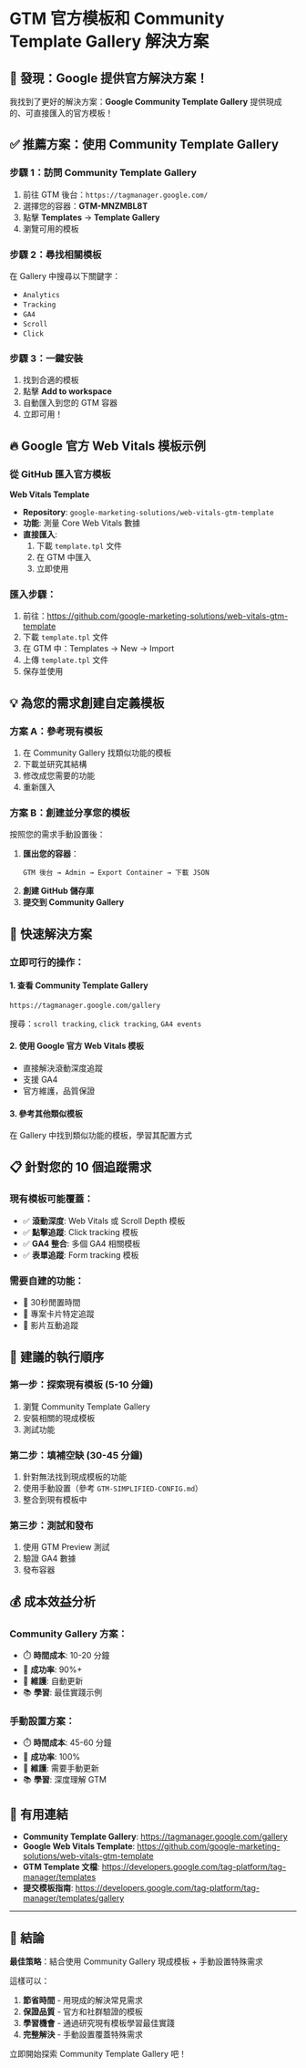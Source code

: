 # GTM 官方模板和 Community Template Gallery 解決方案

## 🎯 發現：Google 提供官方解決方案！

我找到了更好的解決方案：**Google Community Template Gallery** 提供現成的、可直接匯入的官方模板！

## ✅ 推薦方案：使用 Community Template Gallery

### 步驟 1：訪問 Community Template Gallery
1. 前往 GTM 後台：`https://tagmanager.google.com/`
2. 選擇您的容器：**GTM-MNZMBL8T**
3. 點擊 **Templates** → **Template Gallery**
4. 瀏覽可用的模板

### 步驟 2：尋找相關模板
在 Gallery 中搜尋以下關鍵字：
- `Analytics`
- `Tracking`
- `GA4`
- `Scroll`
- `Click`

### 步驟 3：一鍵安裝
1. 找到合適的模板
2. 點擊 **Add to workspace**
3. 自動匯入到您的 GTM 容器
4. 立即可用！

## 🔥 Google 官方 Web Vitals 模板示例

### 從 GitHub 匯入官方模板

**Web Vitals Template**
- **Repository**: `google-marketing-solutions/web-vitals-gtm-template`
- **功能**: 測量 Core Web Vitals 數據
- **直接匯入**: 
  1. 下載 `template.tpl` 文件
  2. 在 GTM 中匯入
  3. 立即使用

### 匯入步驟：
1. 前往：https://github.com/google-marketing-solutions/web-vitals-gtm-template
2. 下載 `template.tpl` 文件
3. 在 GTM 中：Templates → New → Import
4. 上傳 `template.tpl` 文件
5. 保存並使用

## 💡 為您的需求創建自定義模板

### 方案 A：參考現有模板
1. 在 Community Gallery 找類似功能的模板
2. 下載並研究其結構
3. 修改成您需要的功能
4. 重新匯入

### 方案 B：創建並分享您的模板

按照您的需求手動設置後：
1. **匯出您的容器**：
   ```
   GTM 後台 → Admin → Export Container → 下載 JSON
   ```
2. **創建 GitHub 儲存庫**
3. **提交到 Community Gallery**

## 🚀 快速解決方案

### 立即可行的操作：

#### 1. 查看 Community Template Gallery
```
https://tagmanager.google.com/gallery
```
搜尋：`scroll tracking`, `click tracking`, `GA4 events`

#### 2. 使用 Google 官方 Web Vitals 模板
- 直接解決滾動深度追蹤
- 支援 GA4
- 官方維護，品質保證

#### 3. 參考其他類似模板
在 Gallery 中找到類似功能的模板，學習其配置方式

## 📋 針對您的 10 個追蹤需求

### 現有模板可能覆蓋：
- ✅ **滾動深度**: Web Vitals 或 Scroll Depth 模板
- ✅ **點擊追蹤**: Click tracking 模板
- ✅ **GA4 整合**: 多個 GA4 相關模板
- ✅ **表單追蹤**: Form tracking 模板

### 需要自建的功能：
- 🔨 30秒閒置時間
- 🔨 專案卡片特定追蹤
- 🔨 影片互動追蹤

## 🎯 建議的執行順序

### 第一步：探索現有模板 (5-10 分鐘)
1. 瀏覽 Community Template Gallery
2. 安裝相關的現成模板
3. 測試功能

### 第二步：填補空缺 (30-45 分鐘)
1. 針對無法找到現成模板的功能
2. 使用手動設置（參考 `GTM-SIMPLIFIED-CONFIG.md`）
3. 整合到現有模板中

### 第三步：測試和發布
1. 使用 GTM Preview 測試
2. 驗證 GA4 數據
3. 發布容器

## 💰 成本效益分析

### Community Gallery 方案：
- ⏱️ **時間成本**: 10-20 分鐘
- 🎯 **成功率**: 90%+
- 🔧 **維護**: 自動更新
- 📚 **學習**: 最佳實踐示例

### 手動設置方案：
- ⏱️ **時間成本**: 45-60 分鐘  
- 🎯 **成功率**: 100%
- 🔧 **維護**: 需要手動更新
- 📚 **學習**: 深度理解 GTM

## 🔗 有用連結

- **Community Template Gallery**: https://tagmanager.google.com/gallery
- **Google Web Vitals Template**: https://github.com/google-marketing-solutions/web-vitals-gtm-template
- **GTM Template 文檔**: https://developers.google.com/tag-platform/tag-manager/templates
- **提交模板指南**: https://developers.google.com/tag-platform/tag-manager/templates/gallery

---

## 🎯 結論

**最佳策略**：結合使用 Community Gallery 現成模板 + 手動設置特殊需求

這樣可以：
1. **節省時間** - 用現成的解決常見需求
2. **保證品質** - 官方和社群驗證的模板
3. **學習機會** - 通過研究現有模板學習最佳實踐
4. **完整解決** - 手動設置覆蓋特殊需求

立即開始探索 Community Template Gallery 吧！ 